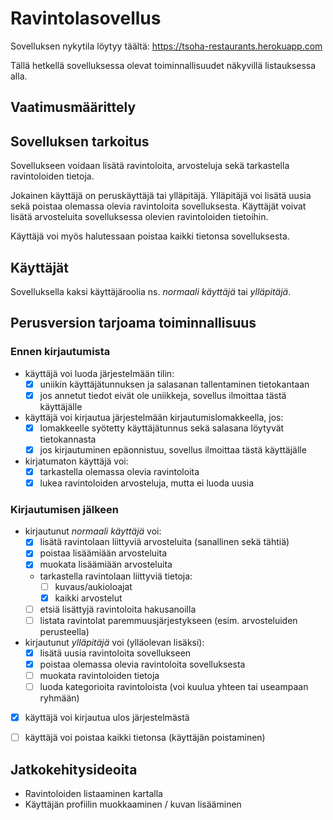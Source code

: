 # Ravintolasovellus

Sovelluksen nykytila löytyy täältä: https://tsoha-restaurants.herokuapp.com

Tällä hetkellä sovelluksessa olevat toiminnallisuudet näkyvillä listauksessa alla.

## Vaatimusmäärittely

## Sovelluksen tarkoitus

Sovellukseen voidaan lisätä ravintoloita, arvosteluja sekä tarkastella ravintoloiden tietoja. 

Jokainen käyttäjä on peruskäyttäjä tai ylläpitäjä. Ylläpitäjä voi lisätä uusia sekä poistaa olemassa olevia ravintoloita sovelluksesta. Käyttäjät voivat lisätä arvosteluita sovelluksessa olevien ravintoloiden tietoihin.

Käyttäjä voi myös halutessaan poistaa kaikki tietonsa sovelluksesta. 

## Käyttäjät

Sovelluksella kaksi käyttäjäroolia ns. _normaali käyttäjä_ tai _ylläpitäjä_.

## Perusversion tarjoama toiminnallisuus

### Ennen kirjautumista

- käyttäjä voi luoda järjestelmään tilin:
  - [x] uniikin käyttäjätunnuksen ja salasanan tallentaminen tietokantaan 
  - [x] jos annetut tiedot eivät ole uniikkeja, sovellus ilmoittaa tästä käyttäjälle

- käyttäjä voi kirjautua järjestelmään kirjautumislomakkeella, jos:
  - [x] lomakkeelle syötetty käyttäjätunnus sekä salasana löytyvät tietokannasta 
  - [x] jos kirjautuminen epäonnistuu, sovellus ilmoittaa tästä käyttäjälle 

- kirjatumaton käyttäjä voi: 
  - [x] tarkastella olemassa olevia ravintoloita
  - [x] lukea ravintoloiden arvosteluja, mutta ei luoda uusia 

### Kirjautumisen jälkeen

- kirjautunut _normaali käyttäjä_ voi:
  - [x] lisätä ravintolaan liittyviä arvosteluita (sanallinen sekä tähtiä)
  - [x] poistaa lisäämiään arvosteluita 
  - [x] muokata lisäämiään arvosteluita
  - tarkastella ravintolaan liittyviä tietoja:
    - [ ] kuvaus/aukioloajat
    - [x] kaikki arvostelut
  - [ ] etsiä lisättyjä ravintoloita hakusanoilla
  - [ ] listata ravintolat paremmuusjärjestykseen (esim. arvosteluiden perusteella)

- kirjautunut _ylläpitäjä_ voi (ylläolevan lisäksi):
  - [x] lisätä uusia ravintoloita sovellukseen
  - [x] poistaa olemassa olevia ravintoloita sovelluksesta
  - [ ] muokata ravintoloiden tietoja
  - [ ] luoda kategorioita ravintoloista (voi kuulua yhteen tai useampaan ryhmään)

- [x] käyttäjä voi kirjautua ulos järjestelmästä 

- [ ] käyttäjä voi poistaa kaikki tietonsa (käyttäjän poistaminen)

## Jatkokehitysideoita

- Ravintoloiden listaaminen kartalla
- Käyttäjän profiilin muokkaaminen / kuvan lisääminen
